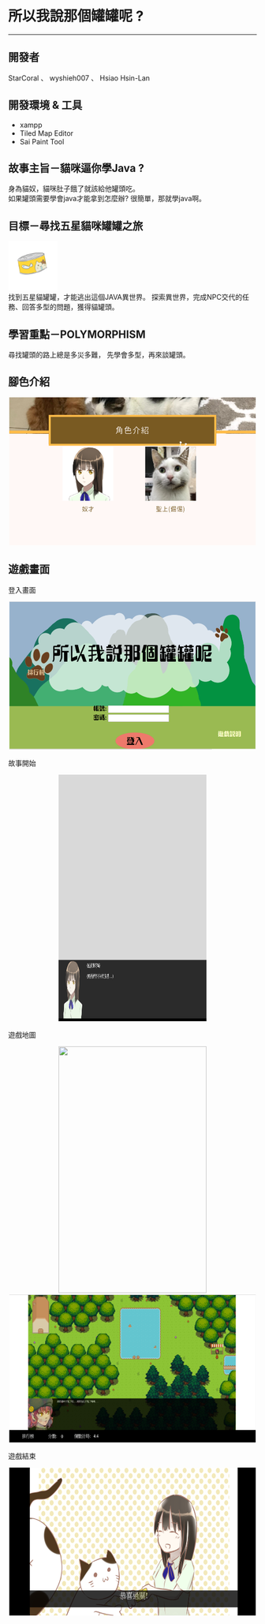 # 所以我說那個罐罐呢 ?
---

## 開發者

StarCoral 、 wyshieh007 、 Hsiao Hsin-Lan

開發環境 & 工具
---

+ xampp
+ Tiled Map Editor
+ Sai Paint Tool


故事主旨－貓咪逼你學Java ?
---
身為貓奴，貓咪肚子餓了就該給他罐頭吃。  
如果罐頭需要學會java才能拿到怎麼辦? 很簡單，那就學java啊。  

目標－尋找五星貓咪罐罐之旅
---
<div><img width="100" height="100" src="https://github.com/StarCoral/Where_is_can/blob/master/picture/%E9%A0%82%E7%B4%9A%E7%BD%90%E9%A0%AD.png"/></div>
找到五星貓罐罐，才能逃出這個JAVA異世界。  
探索異世界，完成NPC交代的任務、回答多型的問題，獲得貓罐頭。  

學習重點－POLYMORPHISM
---
尋找罐頭的路上總是多災多難，
先學會多型，再來談罐頭。

## 腳色介紹
<div align=center><img width="500" height="300" src="https://github.com/StarCoral/Where_is_can/blob/master/picture/%E8%A7%92%E8%89%B2.png"/></div>  

## 遊戲畫面

登入畫面  

<div align=center><img width="500" height="300" src="https://github.com/StarCoral/Where_is_can/blob/master/picture/%E7%99%BB%E9%8C%84%E7%95%AB%E9%9D%A2.PNG"/></div>  

故事開始  

<div align=center><img width="300" height="500" src="https://github.com/StarCoral/Where_is_can/blob/master/picture/%E6%95%85%E4%BA%8B%E9%96%8B%E5%A7%8B.PNG"/></div>  

遊戲地圖  


<div align=center><img width="300" height="500" src="https://github.com/StarCoral/Where_is_can/blob/master/picture/%E9%81%8A%E6%88%B2%E9%96%8B%E5%A7%8B02.PNGg"/></div>  

<div align=center><img width="500" height="300" src="https://github.com/StarCoral/Where_is_can/blob/master/picture/%E8%88%87npc%E5%B0%8D%E8%A9%B1.PNG"/></div>  

遊戲結束  

<div align=center><img width="500" height="300" src="https://github.com/StarCoral/Where_is_can/blob/master/picture/%E9%80%9A%E9%97%9C%E5%9C%96.PNG"/></div>  
